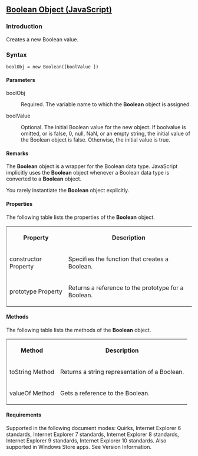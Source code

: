 ## [Boolean Object (JavaScript)](Boolean-Object.html)

### Introduction 

 Creates a new Boolean value.

### Syntax 

```
boolObj = new Boolean([boolValue ])
```

#### Parameters 

<div id="sectionSection0" class="section" name="collapseableSection" style="" expanded="true">
  <dl class="authored">
    <dt>
      <span class="parameter" sdata="paramReference" xmlns:util="util">boolObj</span>
    </dt>
    <dd>
      <p xmlns:util="util">
        Required. The variable name to which the <b>Boolean</b> object is assigned.
      </p>
    </dd>
    <dt>
      <span class="parameter" sdata="paramReference" xmlns:util="util">boolValue</span>
    </dt>
    <dd>
      <p xmlns:util="util">
        Optional. The initial Boolean value for the new object. If <span class="parameter" sdata="paramReference">boolvalue</span> is omitted, or is <span sdata="langKeyword" value=
        "false"><span class="keyword">false</span></span>, 0, <span sdata="langKeyword" value="null"><span class="keyword">null</span></span>, <span sdata="langKeyword" value="NaN"><span class=
        "keyword">NaN</span></span>, or an empty string, the initial value of the Boolean object is <span sdata="langKeyword" value="false"><span class="keyword">false</span></span>. Otherwise, the
        initial value is <span sdata="langKeyword" value="true"><span class="keyword">true</span></span>.
      </p>
    </dd>
  </dl>
</div>

#### Remarks 

<div id="languageReferenceRemarksSection" class="section" name="collapseableSection" style="">
  <p xmlns:util="util">
    The <b>Boolean</b> object is a wrapper for the Boolean data type. JavaScript implicitly uses the <b>Boolean</b> object whenever a Boolean data type is converted to a <b>Boolean</b> object.
  </p>
  <p xmlns:util="util">
    You rarely instantiate the <b>Boolean</b> object explicitly.
  </p>
</div>

#### Properties 

<div id="sectionSection1" class="section" name="collapseableSection" style="" expanded="true">
  <p xmlns:util="util">
    The following table lists the properties of the <b>Boolean</b> object.
  </p>
  <div class="caption"></div>
  <div class="tableSection">
    <table width="50%" cellspacing="2" cellpadding="5" frame="lhs">
      <tr>
        <th>
          <p xmlns:util="util">
            Property
          </p>
        </th>
        <th>
          <p xmlns:util="util">
            Description
          </p>
        </th>
      </tr>
      <tr>
        <td>
          <p xmlns:util="util">
            constructor Property
          </p>
        </td>
        <td>
          <p xmlns:util="util">
            Specifies the function that creates a Boolean.
          </p>
        </td>
      </tr>
      <tr>
        <td>
          <p xmlns:util="util">
            prototype Property
          </p>
        </td>
        <td>
          <p xmlns:util="util">
            Returns a reference to the prototype for a Boolean.
          </p>
        </td>
      </tr>
    </table>
  </div>
</div>

#### Methods 

<div id="sectionSection2" class="section" name="collapseableSection" style="" expanded="true">
  <p xmlns:util="util">
    The following table lists the methods of the <b>Boolean</b> object.
  </p>
  <div class="caption"></div>
  <div class="tableSection">
    <table width="50%" cellspacing="2" cellpadding="5" frame="lhs">
      <tr>
        <th>
          <p xmlns:util="util">
            Method
          </p>
        </th>
        <th>
          <p xmlns:util="util">
            Description
          </p>
        </th>
      </tr>
      <tr>
        <td>
          <p xmlns:util="util">
            toString Method
          </p>
        </td>
        <td>
          <p xmlns:util="util">
            Returns a string representation of a Boolean.
          </p>
        </td>
      </tr>
      <tr>
        <td>
          <p xmlns:util="util">
            valueOf Method
          </p>
        </td>
        <td>
          <p xmlns:util="util">
            Gets a reference to the Boolean.
          </p>
        </td>
      </tr>
    </table>
  </div>
</div>

#### Requirements 

<div id="requirementsTitleSection" class="section" name="collapseableSection" style="">
  <p xmlns:util="util"></p>
  <p>
    Supported in the following document modes: Quirks, Internet Explorer 6 standards, Internet Explorer 7 standards, Internet Explorer 8 standards, Internet Explorer 9 standards, Internet Explorer 10
    standards. Also supported in Windows Store apps. See Version Information.
  </p>
</div>

